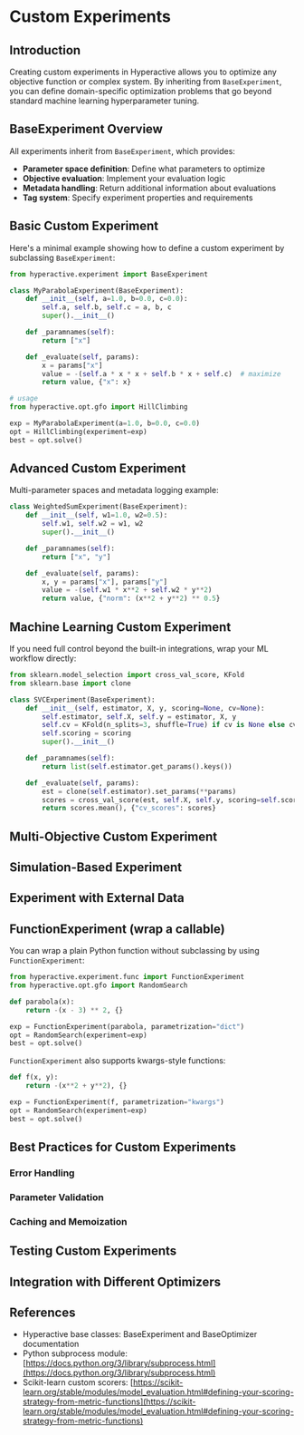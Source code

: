 # Custom Experiments

## Introduction

Creating custom experiments in Hyperactive allows you to optimize any objective function or complex system. By inheriting from `BaseExperiment`, you can define domain-specific optimization problems that go beyond standard machine learning hyperparameter tuning.

## BaseExperiment Overview

All experiments inherit from `BaseExperiment`, which provides:
- **Parameter space definition**: Define what parameters to optimize
- **Objective evaluation**: Implement your evaluation logic
- **Metadata handling**: Return additional information about evaluations
- **Tag system**: Specify experiment properties and requirements

## Basic Custom Experiment
Here's a minimal example showing how to define a custom experiment by subclassing `BaseExperiment`:

```python
from hyperactive.experiment import BaseExperiment

class MyParabolaExperiment(BaseExperiment):
    def __init__(self, a=1.0, b=0.0, c=0.0):
        self.a, self.b, self.c = a, b, c
        super().__init__()

    def _paramnames(self):
        return ["x"]

    def _evaluate(self, params):
        x = params["x"]
        value = -(self.a * x * x + self.b * x + self.c)  # maximize
        return value, {"x": x}

# usage
from hyperactive.opt.gfo import HillClimbing

exp = MyParabolaExperiment(a=1.0, b=0.0, c=0.0)
opt = HillClimbing(experiment=exp)
best = opt.solve()
```

## Advanced Custom Experiment
Multi-parameter spaces and metadata logging example:

```python
class WeightedSumExperiment(BaseExperiment):
    def __init__(self, w1=1.0, w2=0.5):
        self.w1, self.w2 = w1, w2
        super().__init__()

    def _paramnames(self):
        return ["x", "y"]

    def _evaluate(self, params):
        x, y = params["x"], params["y"]
        value = -(self.w1 * x**2 + self.w2 * y**2)
        return value, {"norm": (x**2 + y**2) ** 0.5}
```

## Machine Learning Custom Experiment
If you need full control beyond the built-in integrations, wrap your ML workflow directly:

```python
from sklearn.model_selection import cross_val_score, KFold
from sklearn.base import clone

class SVCExperiment(BaseExperiment):
    def __init__(self, estimator, X, y, scoring=None, cv=None):
        self.estimator, self.X, self.y = estimator, X, y
        self.cv = KFold(n_splits=3, shuffle=True) if cv is None else cv
        self.scoring = scoring
        super().__init__()

    def _paramnames(self):
        return list(self.estimator.get_params().keys())

    def _evaluate(self, params):
        est = clone(self.estimator).set_params(**params)
        scores = cross_val_score(est, self.X, self.y, scoring=self.scoring, cv=self.cv)
        return scores.mean(), {"cv_scores": scores}
```

## Multi-Objective Custom Experiment



## Simulation-Based Experiment



## Experiment with External Data



## FunctionExperiment (wrap a callable)

You can wrap a plain Python function without subclassing by using `FunctionExperiment`:

```python
from hyperactive.experiment.func import FunctionExperiment
from hyperactive.opt.gfo import RandomSearch

def parabola(x):
    return -(x - 3) ** 2, {}

exp = FunctionExperiment(parabola, parametrization="dict")
opt = RandomSearch(experiment=exp)
best = opt.solve()
```

`FunctionExperiment` also supports kwargs-style functions:

```python
def f(x, y):
    return -(x**2 + y**2), {}

exp = FunctionExperiment(f, parametrization="kwargs")
opt = RandomSearch(experiment=exp)
best = opt.solve()
```
## Best Practices for Custom Experiments

### Error Handling


### Parameter Validation


### Caching and Memoization


## Testing Custom Experiments



## Integration with Different Optimizers



## References

- Hyperactive base classes: BaseExperiment and BaseOptimizer documentation
- Python subprocess module: [https://docs.python.org/3/library/subprocess.html](https://docs.python.org/3/library/subprocess.html)
- Scikit-learn custom scorers: [https://scikit-learn.org/stable/modules/model_evaluation.html#defining-your-scoring-strategy-from-metric-functions](https://scikit-learn.org/stable/modules/model_evaluation.html#defining-your-scoring-strategy-from-metric-functions)
